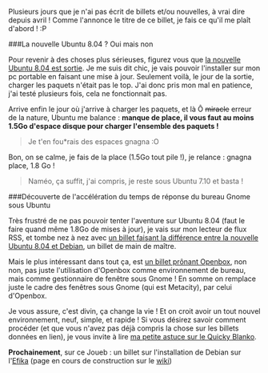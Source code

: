 Plusieurs jours que je n'ai pas écrit de billets et/ou nouvelles, à vrai dire depuis avril ! Comme l'annonce le titre de ce billet, je fais ce qu'il me plaît d'abord ! :P

###La nouvelle Ubuntu 8.04 ? Oui mais non

Pour revenir à des choses plus sérieuses, figurez vous que [la nouvelle Ubuntu 8.04 est sortie](http://doc.ubuntu-fr.org/hardy "Se rendre sur la page Hardy Heron de la communauté française d'Ubuntu"). Je me suis dit chic, je vais pouvoir l'installer sur mon pc portable en faisant une mise à jour. Seulement voilà, le jour de la sortie, charger les paquets n'était pas le top. J'ai donc pris mon mal en patience, j'ai testé plusieurs fois, cela ne fonctionnait pas.

Arrive enfin le jour où j'arrive à charger les paquets, et là Ô <strike>miracle</strike> erreur de la nature, Ubuntu me balance : **manque de place, il vous faut au moins 1.5Go d'espace disque pour charger l'ensemble des paquets !**

> Je t'en fou*rais des espaces gnagna :O

Bon, on se calme, je fais de la place (1.5Go tout pile !), je relance : gnagna place, 1.8 Go !

> Naméo, ça suffit, j'ai compris, je reste sous Ubuntu 7.10 et basta !

###Découverte de l'accélération du temps de réponse du bureau Gnome sous Ubuntu

Très frustré de ne pas pouvoir tenter l'aventure sur Ubuntu 8.04 (faut le faire quand même 1.8Go de mises à jour), je vais sur mon lecteur de flux RSS, et tombe nez à nez avec [un billet faisant la différence entre la nouvelle Ubuntu 8.04 et Debian](http://www.nolifeclub.org/linux/ressources-systeme-debian-etch-ubuntu-hardy-heron/ "Lire l'article sur les ressources systèmes entre Debian Etch et Ubuntu Hardy Heron"), un billet de main de maître.

Mais le plus intéressant dans tout ça, est [un billet prônant Openbox](http://www.nolifeclub.org/linux/gnome-de-metacity-a-openbox/ "Lire l'article: Gnome de Metacity à Openbox"), non non, pas juste l'utilisation d'Openbox comme environnement de bureau, mais comme gestionnaire de fenêtre sous Gnome ! En somme on remplace juste le cadre des fenêtres sous Gnome (qui est Metacity), par celui d'Openbox.

Je vous assure, c'est divin, ça change la vie ! Et on croit avoir un tout nouvel environnement, neuf, simple, et rapide ! Si vous désirez savoir comment procéder (et que vous n'avez pas déjà compris la chose sur les billets données en lien), je vous invite à lire [ma petite astuce sur le Quicky Blanko](/wiki/doku.php?id=astuces:bureau:index "Lire l'astuce du Quicky Blanko concernant le lancement d'Openbox au démarrage de Gnome à la place de Metacity, le gestionnaire par défaut de Gnome").

__Prochainement__, sur ce Joueb : un billet sur l'installation de Debian sur l'[Efika](${BLOG_URL}/archives/2008/04/index.html#e2008-04-23T01_11_40.txt "Lire l'article de Blanko sur la présentation de l'Efika") (page en cours de construction sur le [wiki](/wiki/doku.php?id=materiel:efika "Se rendre à la page d'installation, configuration et utilisation de l'Efika"))
